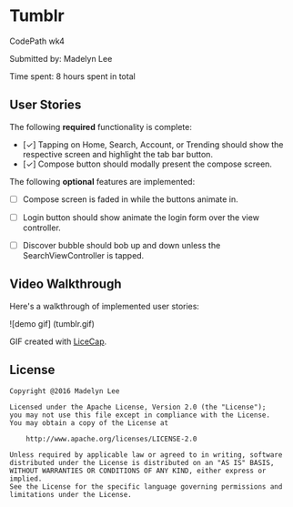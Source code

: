 # Tumblr
CodePath wk4

Submitted by: Madelyn Lee

Time spent: 8 hours spent in total

## User Stories

The following **required** functionality is complete:
* [✓] Tapping on Home, Search, Account, or Trending should show the respective screen and highlight the tab bar button.
* [✓] Compose button should modally present the compose screen.

The following **optional** features are implemented:
* [ ] Compose screen is faded in while the buttons animate in.
* [ ] Login button should show animate the login form over the view controller.
* [ ] Discover bubble should bob up and down unless the SearchViewController is tapped.


## Video Walkthrough 

Here's a walkthrough of implemented user stories:

![demo gif] (tumblr.gif)

GIF created with [LiceCap](http://www.cockos.com/licecap/).


## License

    Copyright @2016 Madelyn Lee

    Licensed under the Apache License, Version 2.0 (the "License");
    you may not use this file except in compliance with the License.
    You may obtain a copy of the License at

        http://www.apache.org/licenses/LICENSE-2.0

    Unless required by applicable law or agreed to in writing, software
    distributed under the License is distributed on an "AS IS" BASIS,
    WITHOUT WARRANTIES OR CONDITIONS OF ANY KIND, either express or implied.
    See the License for the specific language governing permissions and
    limitations under the License.
